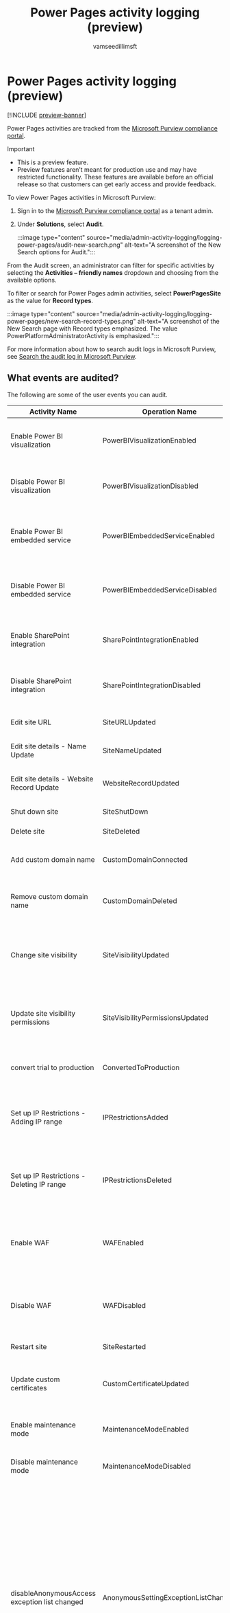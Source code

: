 ﻿---
title: Power Pages activity logging (preview)
description: Learn how to view Power Pages logs in the Microsoft Purview compliance portal.
ms.topic: conceptual
ms.date: 12/22/2023
author: vamseedillimsft
ms.subservice: admin
ms.author: vamseedilli
ms.reviewer: kkendrick 
search.audienceType: 
  - admin
---

# Power Pages activity logging (preview)

[!INCLUDE [preview-banner](~/../shared-content/shared/preview-includes/preview-banner.md)]

Power Pages activities are tracked from the [Microsoft Purview compliance portal](/purview/purview).

> [!IMPORTANT]
> - This is a preview feature.
> - Preview features aren’t meant for production use and may have restricted functionality. These features are available before an official release so that customers can get early access and provide feedback.

To view Power Pages activities in Microsoft Purview:

1. Sign in to the [Microsoft Purview compliance portal](https://compliance.microsoft.com/) as a tenant admin.

1. Under **Solutions**, select **Audit**.

    :::image type="content" source="media/admin-activity-logging/logging-power-pages/audit-new-search.png" alt-text="A screenshot of the New Search options for Audit.":::

From the Audit screen, an administrator can filter for specific activities by selecting the **Activities – friendly names** dropdown and choosing from the available options.

To filter or search for Power Pages admin activities, select **PowerPagesSite** as the value for **Record types**. 

:::image type="content" source="media/admin-activity-logging/logging-power-pages/new-search-record-types.png" alt-text="A screenshot of the New Search page with Record types emphasized. The value PowerPlatformAdministratorActivity is emphasized.":::

For more information about how to search audit logs in Microsoft Purview, see [Search the audit log in Microsoft Purview](/purview/audit-new-search#get-started-with-audit-new-search). 

## What events are audited?

The following are some of the user events you can audit.

| **Activity Name**                              | **Operation Name**                     | **Description**                                                               |
|------------------------------------------------|----------------------------------------|-------------------------------------------------------------------------------|
| Enable Power BI visualization                  | PowerBIVisualizationEnabled            | When Power BI visualization is enabled for the site                           |
| Disable Power BI visualization                 | PowerBIVisualizationDisabled           | When Power BI visualization is disabled for the site                          |
| Enable Power BI embedded service               | PowerBIEmbeddedServiceEnabled          | When Power BI embedded service is enabled for the site                        |
| Disable Power BI embedded service              | PowerBIEmbeddedServiceDisabled         | When Power BI embedded service is disabled for the site                       |
| Enable SharePoint integration                  | SharePointIntegrationEnabled           | When SharePoint integration is enabled for the site                           |
| Disable SharePoint integration                 | SharePointIntegrationDisabled          | When SharePoint integration is enabled for the site                           |
| Edit site URL                                  | SiteURLUpdated                         | When site URL is changed                                                      |
| Edit site details - Name Update                | SiteNameUpdated                        | When site name is changed                                                     |
| Edit site details - Website Record Update      | WebsiteRecordUpdated                   | When website record is updated                                                |
| Shut down site                                 | SiteShutDown                           | When site is shut down                                                        |
| Delete site                                    | SiteDeleted                            | Site is deleted                                                               |
| Add custom domain name                         | CustomDomainConnected                  | When site is connected to a custom domain                                     |
| Remove custom domain name                      | CustomDomainDeleted                    | When custom domain is removed from the site                             |
| Change site visibility                         | SiteVisibilityUpdated                  | When site visibility is changed (private to public, or public to private)     |
| Update site visibility permissions             | SiteVisibilityPermissionsUpdated       | When site visibility permissions (who can change site visibility) are updated |
| convert trial to production                    | ConvertedToProduction                  | When site is converted from trial to production                               |
| Set up IP Restrictions - Adding IP range       | IPRestrictionsAdded                    | When a new range of IP addresses are added which can access the site          |
| Set up IP Restrictions - Deleting IP range     | IPRestrictionsDeleted                  | When a new range of IP addresses are deleted which can access the site        |
| Enable WAF                                     | WAFEnabled                             | When AFD (Azure Front Door) Web Application Firewall for security is enabled  |
| Disable WAF                                    | WAFDisabled                            | When AFD (Azure Front Door) Web Application Firewall for security is disabled |
| Restart site                                   | SiteRestarted                          | When site is restarted                                                        |
| Update custom certificates                     | CustomCertificateUpdated               | When a custom certificate associated with the site is updated                 |
| Enable maintenance mode                        | MaintenanceModeEnabled                 | When site is put in maintenance mode                                          |
| Disable maintenance mode                       | MaintenanceModeDisabled                | When site if taken off of maintenance mode                                    |
| disableAnonymousAccess exception list changed | AnonymousSettingExceptionListChanged | When anonymous access governance control is changed<br /><br />These operations take time to complete from the point they're initiated. The audit logs are captured when the action is initiated. It isn't necessary that the action is successfully completed.                           |

### See also

- [Search the audit log in Microsoft Purview](/purview/audit-new-search#get-started-with-audit-new-search)
- [View Power Platform administrative logs in Microsoft Purview (preview)](admin-activity-logging.md)
